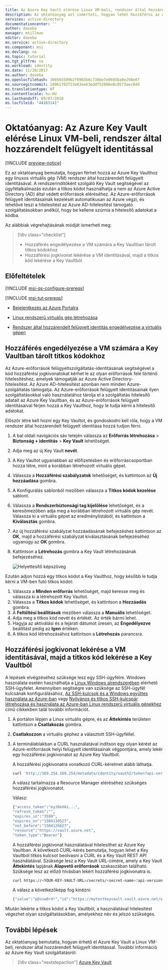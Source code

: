 ```yaml
---
title: Az Azure Key Vault elérése Linux VM-beli, rendszer által hozzárendelt felügyelt identitással
description: Az oktatóanyag azt ismerteti, hogyan lehet hozzáférni az Azure Resource Managerhez egy Linux VM-beli, rendszer által hozzárendelt felügyelt identitással.
services: active-directory
documentationcenter: ''
author: daveba
manager: mtillman
editor: daveba
ms.service: active-directory
ms.component: msi
ms.devlang: na
ms.topic: tutorial
ms.tgt_pltfrm: na
ms.workload: identity
ms.date: 11/20/2017
ms.author: daveba
ms.openlocfilehash: 300565509b2f0903b6c730be7e0693ba0e298e07
ms.sourcegitcommit: 2d961702f23e63ee63eddf52086e0c8573aec8dd
ms.translationtype: HT
ms.contentlocale: hu-HU
ms.lasthandoff: 09/07/2018
ms.locfileid: "44163141"
---
```

# <a name="tutorial-use-a-linux-vm-system-assigned-managed-identity-to-access-azure-key-vault"></a>Oktatóanyag: Az Azure Key Vault elérése Linux VM-beli, rendszer által hozzárendelt felügyelt identitással 

[!INCLUDE [preview-notice](../../../includes/active-directory-msi-preview-notice.md)]

Ez az oktatóanyag bemutatja, hogyan férhet hozzá az Azure Key Vaulthoz egy linuxos virtuális gép (VM) rendszer által hozzárendelt felügyelt identitásával. A rendszerindítóként szolgáló Key Vault segítségével az ügyfélalkalmazás ezután a titkos kódot használhatja a nem az Azure Active Directory (AD) által védett erőforrások eléréséhez. Az Azure-erőforrások felügyelt identitásainak kezelését automatikusan az Azure végzi, és lehetővé teszi a hitelesítést az Azure AD-hitelesítést támogató szolgáltatásokban anélkül, hogy be kellene szúrnia a hitelesítő adatokat a kódba. 

Az alábbiak végrehajtásának módját ismerheti meg:

> [!div class="checklist"]
> * Hozzáférés engedélyezése a VM számára a Key Vaultban tárolt titkos kódokhoz 
> * Hozzáférési jogkivonat lekérése a VM identitásával, majd a titkos kód lekérése a Key Vaultból 
 
## <a name="prerequisites"></a>Előfeltételek

[!INCLUDE [msi-qs-configure-prereqs](../../../includes/active-directory-msi-qs-configure-prereqs.md)]

[!INCLUDE [msi-tut-prereqs](../../../includes/active-directory-msi-tut-prereqs.md)]

- [Bejelentkezés az Azure Portalra](https://portal.azure.com)

- [Linux rendszerű virtuális gép létrehozása](/azure/virtual-machines/linux/quick-create-portal)

- [Rendszer által hozzárendelt felügyelt identitás engedélyezése a virtuális gépen](/azure/active-directory/managed-service-identity/qs-configure-portal-windows-vm#enable-system-assigned-identity-on-an-existing-vm)

## <a name="grant-your-vm-access-to-a-secret-stored-in-a-key-vault"></a>Hozzáférés engedélyezése a VM számára a Key Vaultban tárolt titkos kódokhoz  

Az Azure-erőforrások felügyeltszolgáltatás-identitásának segítségével a kód hozzáférési jogkivonatokat kérhet le az olyan erőforrások felé történő hitelesítéshez, amelyek támogatják az Azure Active Directory-hitelesítést. Az Azure AD-hitelesítést azonban nem minden Azure-szolgáltatás támogatja. Az Azure-erőforrások felügyelt identitásainak ilyen szolgáltatásokkal való használatához tárolja el a szolgáltatás hitelesítő adatait az Azure Key Vaultban, és az Azure-erőforrások felügyelt identitásaival férjen hozzá a Key Vaulthoz, hogy le tudja kérni a hitelesítő adatokat. 

Először létre kell hozni egy Key Vaultot, és gondoskodni kell róla, hogy a VM rendszer által hozzárendelt felügyelt identitása hozzá tudjon férni.   

1. A bal oldali navigációs sáv tetején válassza az **Erőforrás létrehozása** > **Biztonság + identitás** > **Key Vault** lehetőséget.  
2. Adja meg az új Key Vault **nevét**. 
3. A Key Vaultot ugyanabban az előfizetésben és erőforráscsoportban hozza létre, mint a korábban létrehozott virtuális gépet. 
4. Válassza a **Hozzáférési szabályzatok** lehetőséget, és kattintson az **Új hozzáadása** gombra. 
5. A Konfigurálás sablonból mezőben válassza a **Titkos kódok kezelése** sablont. 
6. Válassza a **Rendszerbiztonsági tag kijelölése** lehetőséget, és a keresőmezőben adja meg a korábban létrehozott virtuális gép nevét.  Válassza ki a virtuális gépet az eredménylistából, és kattintson a **Kiválasztás** gombra. 
7. Az új hozzáférési szabályzat hozzáadásának befejezéshez kattintson az **OK**, majd a hozzáférési szabályzat kiválasztásának befejezéséhez ugyanúgy az **OK** gombra. 
8. Kattintson a **Létrehozás** gombra a Key Vault létrehozásának befejezéséhez. 

    ![Helyettesítő képszöveg](./media/msi-tutorial-windows-vm-access-nonaad/msi-blade.png)

Ezután adjon hozzá egy titkos kódot a Key Vaulthoz, hogy később le tudja kérni a VM-ben futó titkos kódot: 

1. Válassza a **Minden erőforrás** lehetőséget, majd keresse meg és válassza ki a létrehozott Key Vaultot. 
2. Válassza a **Titkos kódok** lehetőséget, és kattintson a **Hozzáadás** gombra. 
3. A **Feltöltési beállítások** mezőben válassza a **Manuális** lehetőséget. 
4. Adja meg a titkos kód nevét és értékét.  Az érték bármi lehet. 
5. Hagyja az aktiválási és a lejárati dátumot üresen, az **Engedélyezve** beállítást pedig az **Igen** értéken. 
6. A titkos kód létrehozásához kattintson a **Létrehozás** parancsra. 
 
## <a name="get-an-access-token-using-the-vms-identity-and-use-it-to-retrieve-the-secret-from-the-key-vault"></a>Hozzáférési jogkivonat lekérése a VM identitásával, majd a titkos kód lekérése a Key Vaultból  

A lépések elvégzéséhez szüksége lesz egy SSH-ügyfélre.  Windows használata esetén használhatja a [Linux Windows alrendszerében](https://msdn.microsoft.com/commandline/wsl/about) elérhető SSH-ügyfelet. Amennyiben segítségre van szüksége az SSH-ügyfél kulcsának konfigurálásához, [Az SSH-kulcsok és a Windows együttes használata az Azure-ban](../../virtual-machines/linux/ssh-from-windows.md) vagy [Nyilvános és titkos SSH-kulcspár létrehozása és használata az Azure-ban Linux rendszerű virtuális gépekhez](../../virtual-machines/linux/mac-create-ssh-keys.md) című cikkekben talál további információt.
 
1. A portálon lépjen a Linux virtuális gépre, és az **Áttekintés** területen kattintson a **Csatlakozás** gombra. 
2. **Csatlakozzon** a virtuális géphez a választott SSH-ügyféllel. 
3. A terminálablakban a CURL használatával indítson egy olyan kérést az Azure-erőforrások helyi felügyelt identitásainak végpontjára, amely lekér egy hozzáférési jogkivonatot az Azure Key Vaultból.  
 
    A hozzáférési jogkivonatra vonatkozó CURL-kérelmet alább láthatja.  
    
    ```bash
    curl 'http://169.254.169.254/metadata/identity/oauth2/token?api-version=2018-02-01&resource=https%3A%2F%2Fvault.azure.net' -H Metadata:true  
    ```
    A válasz tartalmazza a Resource Manager eléréséhez szükséges hozzáférési jogkivonatot. 
    
    Válasz:  
    
    ```bash
    {"access_token":"eyJ0eXAi...",
    "refresh_token":"",
    "expires_in":"3599",
    "expires_on":"1504130527",
    "not_before":"1504126627",
    "resource":"https://vault.azure.net",
    "token_type":"Bearer"} 
    ```
    
    A hozzáférési jogkivonat használatával hitelesíthet az Azure Key Vaultban.  A következő CURL-kérés bemutatja, hogyan lehet a Key Vaultból titkos kulcsot beolvasni a CURL és a Key Vault REST API használatával.  Szüksége lesz a Key Vault URL-címére, amely a Key Vault **Áttekintés** lapjának **Alapvető erőforrások** szakaszában található.  Szüksége lesz az előző hívásban lekért hozzáférési jogkivonatra is. 
        
    ```bash
    curl https://<YOUR-KEY-VAULT-URL>/secrets/<secret-name>?api-version=2016-10-01 -H "Authorization: Bearer <ACCESS TOKEN>" 
    ```
    
    A válasz a következőképp fog kinézni: 
    
    ```bash
    {"value":"p@ssw0rd!","id":"https://mytestkeyvault.vault.azure.net/secrets/MyTestSecret/7c2204c6093c4d859bc5b9eff8f29050","attributes":{"enabled":true,"created":1505088747,"updated":1505088747,"recoveryLevel":"Purgeable"}} 
    ```
    
Miután lekérte a titkos kódot a Key Vaultból, a használatával hitelesítést végezhet olyan szolgáltatásokban, amelyekhez név és jelszó szükséges.

## <a name="next-steps"></a>További lépések

Az oktatóanyag bemutatta, hogyan érhető el Azure Key Vault a Linux VM-beli, rendszer által hozzárendelt felügyelt identitással.  További információ az Azure Key Vault szolgáltatásról:

> [!div class="nextstepaction"]
>[Azure Key Vault](/azure/key-vault/key-vault-whatis)




